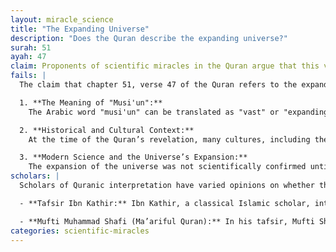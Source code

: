 ```yaml
---
layout: miracle_science
title: "The Expanding Universe"
description: "Does the Quran describe the expanding universe?"
surah: 51
ayah: 47
claim: Proponents of scientific miracles in the Quran argue that this verse refers to the expanding universe. They claim that the Arabic word "musi'un" in this verse means "expanding" and that this description aligns with modern cosmological theories about the universe's expansion. This interpretation is used to suggest that the Quran contains advanced scientific knowledge about the cosmos.
fails: |
  The claim that chapter 51, verse 47 of the Quran refers to the expanding universe is based on a misinterpretation of the text. The Quranic term "expanding" refers to the sky or the heavens above, not the universe as we understand it today. This is a common retrofitting of modern scientific knowledge onto ancient texts.

  1. **The Meaning of "Musi'un":**
    The Arabic word "musi'un" can be translated as "vast" or "expanding," but the context in which this term is used in the Quran refers to the creation of the sky, not the entire universe. The term is often used to describe vastness, and while it may suggest an expansive sky, it doesn't directly correlate with the scientific concept of the universe's expansion, which refers to space itself growing larger.

  2. **Historical and Cultural Context:**
    At the time of the Quran’s revelation, many cultures, including the pre-Islamic Arabs, described the sky as vast or expansive based on observations of the natural world. These descriptions were not grounded in a scientific understanding of cosmology but were rather based on visual perceptions of the sky. This is evidenced by similar notions found in other ancient texts, such as the Bible's descriptions of the heavens in the Book of Genesis (1:1-8), where the sky is created and described as a "firmament."

  3. **Modern Science and the Universe’s Expansion:**
    The expansion of the universe was not scientifically confirmed until the 20th century when Edwin Hubble’s observations showed that galaxies are moving away from each other, indicating that the universe is expanding. This discovery was based on the redshift of light from distant galaxies, a phenomenon that could not have been understood during the 7th century. The claim that the Quran predicted this expansion is therefore a retroactive interpretation, reading modern science into an ancient text without sufficient historical or linguistic basis.
scholars: |
  Scholars of Quranic interpretation have varied opinions on whether these verses refer to scientific phenomena. For example:

  - **Tafsir Ibn Kathir:** Ibn Kathir, a classical Islamic scholar, interprets Surah 51:47 as a reference to Allah’s power in creating the vastness of the sky. He makes no mention of a scientific understanding of the expanding universe, emphasizing the majesty of creation instead.

  - **Mufti Muhammad Shafi (Ma’ariful Quran):** In his tafsir, Mufti Shafi also mentions the term "expanding" in a metaphorical sense, referring to the vastness of the skies, not a literal expansion of the universe as cosmologists understand it today.
categories: scientific-miracles
---
```

